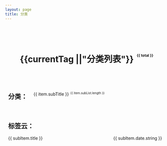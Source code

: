 ```yaml
---
layout: page
title: 分类
---
```


<div class="blog-category">
    <h1>{{currentTag ||"分类列表"}}<span>{{ total }}</span></h1>
    <div class='category-tags' v-if='!currentTag'>
        <h2>分类：</h2>
        <div :class="currentTag === item.subTitle?'active':''" v-for="item in sidebarList" :key="item.subTitle"  @click="handleClick(item.subTitle)">
        <span>{{ item.subTitle }}</span><span class="total">{{ item.subList.length }}</span>
        </div>
    </div>
    <div class='tags-cloud' v-if='!currentTag'><h2>标签云：</h2> <BlogTags/></div>
    <div class="list">
        <div class="item" v-for="subItem in postList" :key="subItem.url">
            <a :href="withBase(subItem.url)">{{ subItem.title }}</a> <span>{{ subItem.date.string }}</span>
        </div>
    </div>
</div>

<script setup lang="ts">
import { withBase, useRouter } from 'vitepress'
import { data } from '../.vitepress/theme/post.data'
import { reactive, ref, watch,computed,unref  } from 'vue'
const { sidebarMap,tagMap,postMap } = data
const sidebarList = reactive(Object.keys(sidebarMap).map((key) => {
    return {
        subTitle: key,
        subList: sidebarMap[key].sort((a, b) => b.date.time - a.date.time),
        subFlag: false,
        subOrder: key === '其他' ? 100 : 0
    }
}).sort((a, b) => a.subOrder - b.subOrder))
const total = computed(()=>Object.values(postMap).length)
const router = useRouter()
const handleClick = (title) =>{
    router.go(`${router.route.path}?tag=${title}`)
}
function getQueryParam(param) {
    if (typeof window !== 'undefined') {
        const params = new URLSearchParams(window.location.search);
        return params.get(param);
    }
    return 
}
const currentTag = computed(()=>getQueryParam("tag"))
const computedTagMap = computed(() => {
    let result = {}
    for (let key in tagMap) {
        result[key] = tagMap[key].map(url => postMap[url])
    }
    return result
})
const postList = computed(() => (unref(computedTagMap)[unref(currentTag)]))
</script>

<style scoped lang="scss">
.blog-category {
    width: 100%;
    max-width: 1140px;
    padding: 10px;
    margin: 0 auto;
    margin-bottom: 20px;
    h1{
        width:100%;
        height:120px;
        display: flex;
        justify-content: center;
        align-items: center;
        font-size:28px;
        span{
            position:relative;
            top:-10px;
            right:-10px;
            font-size:12px;
        }
    }
    .category-tags{
        display: flex;
        align-items: center;
        h2{
            margin-right:20px;
        }
        >div{
            .total{
                position:relative;
                top:-5px;
                right:-5px;
                font-size:10px;
            }
        }
        div+div{
            margin-left:40px;
        }
        div.active{
            color: var(--td-brand-color);
        }
        div:hover{
             color: var(--td-brand-color);
        }
    }
    .tags-cloud {
        margin-top:50px;
    }
    .list{
        .item{
            display:flex;
            align-items:center;
            justify-content: space-between;
        }
        .item + .item{
            margin-top:20px;
        }
    }
}
</style>